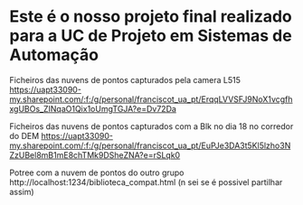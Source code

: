 # Este é o nosso projeto final realizado para a UC de Projeto em Sistemas de Automação

Ficheiros das nuvens de pontos capturados pela camera L515 https://uapt33090-my.sharepoint.com/:f:/g/personal/franciscot_ua_pt/ErqqLVVSFJ9NoX1vcgfhxgUBOs_ZINqaO1Qix1oUmgTGJA?e=Dv72Da

Ficheiros das nuvens de pontos capturados com a Blk no dia 18 no corredor do DEM https://uapt33090-my.sharepoint.com/:f:/g/personal/franciscot_ua_pt/EuPJe3DA3t5Kl5lzho3NZzUBel8mB1mE8chTMk9DSheZNA?e=rSLqk0

Potree com a nuvem de pontos do outro grupo http://localhost:1234/biblioteca_compat.html (n sei se é possivel partilhar assim)
